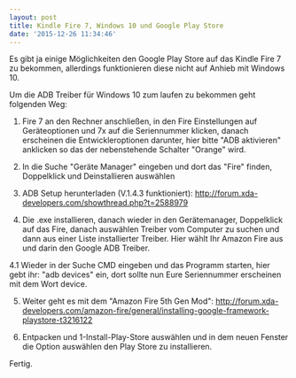 ```yaml
---
layout: post
title: Kindle Fire 7, Windows 10 und Google Play Store
date: '2015-12-26 11:34:46'
---
```


Es gibt ja einige Möglichkeiten den Google Play Store auf das Kindle Fire 7 zu bekommen, allerdings funktionieren diese nicht auf Anhieb mit Windows 10.

Um die ADB Treiber für Windows 10 zum laufen zu bekommen geht folgenden Weg:

1. Fire 7 an den Rechner anschließen, in den Fire Einstellungen auf Geräteoptionen und 7x auf die Seriennummer klicken, danach erscheinen die Entwickleroptionen darunter, hier bitte "ADB aktivieren" anklicken so das der nebenstehende Schalter "Orange" wird.

2. In die Suche "Geräte Manager" eingeben und dort das "Fire" finden, Doppelklick und Deinstallieren auswählen

3. ADB Setup herunterladen (V.1.4.3 funktioniert): http://forum.xda-developers.com/showthread.php?t=2588979

4. Die .exe installieren, danach wieder in den Gerätemanager, Doppelklick auf das Fire, danach auswählen Treiber vom Computer zu suchen und dann aus einer Liste installierter Treiber. Hier wählt Ihr Amazon Fire aus und darin den Google ADB Treiber.

4.1 Wieder in der Suche CMD eingeben und das Programm starten, hier gebt ihr: "adb devices" ein, dort sollte nun Eure Seriennummer erscheinen mit dem Wort device.

5. Weiter geht es mit dem "Amazon Fire 5th Gen Mod": http://forum.xda-developers.com/amazon-fire/general/installing-google-framework-playstore-t3216122

6. Entpacken und 1-Install-Play-Store auswählen und in dem neuen Fenster die Option auswählen den Play Store zu installieren.

Fertig.